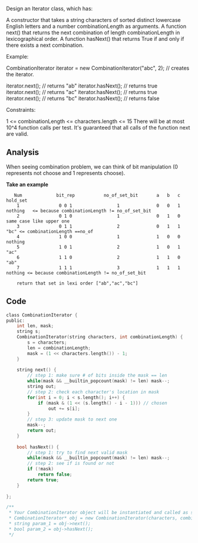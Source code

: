 Design an Iterator class, which has:

A constructor that takes a string characters of sorted distinct lowercase English letters and a number combinationLength as arguments.
A function next() that returns the next combination of length combinationLength in lexicographical order.
A function hasNext() that returns True if and only if there exists a next combination.
 

Example:

CombinationIterator iterator = new CombinationIterator("abc", 2); // creates the iterator.

iterator.next(); // returns "ab"
iterator.hasNext(); // returns true
iterator.next(); // returns "ac"
iterator.hasNext(); // returns true
iterator.next(); // returns "bc"
iterator.hasNext(); // returns false
 

Constraints:

1 <= combinationLength <= characters.length <= 15
There will be at most 10^4 function calls per test.
It's guaranteed that all calls of the function next are valid.

## Analysis

When seeing combination problem, we can think of bit manipulation (0 represents not choose and 1 represents choose).

**Take an example**

```
   Num             bit_rep           no_of_set_bit       a   b   c              hold_set
    1               0 0 1                 1              0   0   1              nothing   <= because combinationLength != no_of_set_bit
    2               0 1 0                 1              0   1   0              same case like upper one
    3               0 1 1                 2              0   1   1              "bc" <= combinationLength ==no_of
    4               1 0 0                 1              1   0   0              nothing
    5               1 0 1                 2              1   0   1               "ac"
    6               1 1 0                 2              1   1   0               "ab"
    7               1 1 1                 3              1   1   1              nothing <= because combinationLength != no_of_set_bit

    return that set in lexi order ["ab","ac","bc"]
```

## Code

```c
class CombinationIterator {
public:
    int len, mask;
    string s;
    CombinationIterator(string characters, int combinationLength) {
        s = characters;
        len = combinationLength;
        mask = (1 << characters.length()) - 1;
    }
    
    string next() {
        // step 1: make sure # of bits inside the mask == len
        while(mask && __builtin_popcount(mask) != len) mask--;
        string out;
        // step 2: check each character's location in mask
        for(int i = 0; i < s.length(); i++) {
            if (mask & (1 << (s.length() - i - 1))) // chosen
                out += s[i];
        }
        // step 3: update mask to next one
        mask--; 
        return out;
    }
    
    bool hasNext() {
        // step 1: try to find next valid mask
        while(mask && __builtin_popcount(mask) != len) mask--;
        // step 2: see if is found or not
        if (!mask)
            return false;
        return true;
    }
    
};

/**
 * Your CombinationIterator object will be instantiated and called as such:
 * CombinationIterator* obj = new CombinationIterator(characters, combinationLength);
 * string param_1 = obj->next();
 * bool param_2 = obj->hasNext();
 */
```